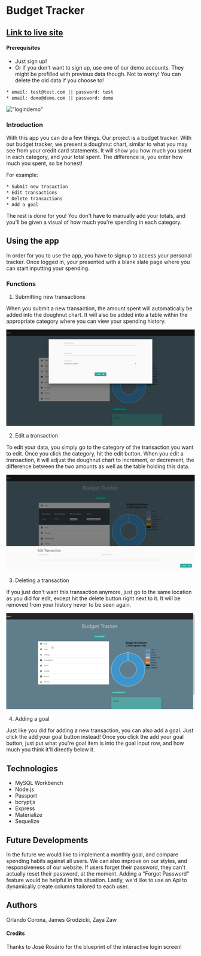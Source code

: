 # Budget Tracker

## **[Link to live site](https://safe-depths-87257.herokuapp.com/)**

#### Prerequisites

* Just sign up!
* Or if you don't want to sign up, use one of our demo accounts. They might be prefilled with previous data though. Not to worry! You can delete the old data if you choose to!

```
* email: test@test.com || password: test 
* email: demo@demo.com || password: demo
```

!["logindemo"](public/images/logindemo.gif)

### Introduction

With this app you can do a few things. Our project is a budget tracker. With our budget tracker, we present a doughnut chart, similar to what you may see from your credit card statements. It will show you how much you spent in each category, and your total spent. The difference is, you enter how much you spent, so be honest!

For example:
```
* Submit new trasaction
* Edit transactions
* Delete transactions
* Add a goal
```

 The rest is done for you! You don't have to manually add your totals, and you'll be given a visual of how much you're spending in each category.

## Using the app

In order for you to use the app, you have to signup to access your personal tracker. Once logged in, your presented with a blank slate page where you can start inputting your spending.

### Functions

1. Submitting new transactions

When you submit a new transaction, the amount spent will automatically be added into the doughnut chart. It will also be added into a table within the appropriate category where you can view your spending history.

!["newdata"](public/images/newdata.png)

2. Edit a transaction

To edit your data, you simply go to the category of the transaction you want to edit. Once you click the category, hit the edit button. When you edit a transaction, it will adjust the doughnut chart to increment, or decrement, the difference between the two amounts as well as the table holding this data.

!["editdata"](public/images/editdata.png)

3. Deleting a transaction

If you just don't want this transaction anymore, just go to the same location as you did for edit, except hit the delete button right next to it. It will be removed from your history never to be seen again.

!["deletedemo"](public/images/deletedemo.gif)


4. Adding a goal

Just like you did for adding a new transaction, you can also add a goal. Just click the add your goal button instead! Once you click the add your goal button, just put what you're goal item is into the goal input row, and how much you think it'll directly below it.


## Technologies 

* MySQL Workbench
* Node.js
* Passport
* bcryptjs
* Express
* Materialize
* Sequelize

## Future Developments
In the future we would like to implement a monthly goal, and compare spending habits against all users. We can also improve on our styles, and responsiveness of our website. If users forget their password, they can't actually reset their password, at the moment. Adding a "Forgot Password" feature would be helpful in this situation. Lastly, we'd like to use an Api to dynamically create columns tailored to each user.

## Authors
Orlando Corona, James Grodzicki, Zaya Zaw

#### Credits
Thanks to José Rosário for the blueprint of the interactive login screen!

